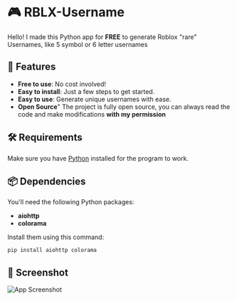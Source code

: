 # 🎮 RBLX-Username

Hello! I made this Python app for **FREE** to generate Roblox "rare" Usernames, like 5 symbol or 6 letter usernames

## 🚀 Features
- **Free to use**: No cost involved!
- **Easy to install**: Just a few steps to get started.
- **Easy to use**: Generate unique usernames with ease.
- **Open Source**" The project is fully open source, you can always read the code and make modifications **with my permission**

## 🛠️ Requirements
Make sure you have [Python](https://www.python.org/downloads/) installed for the program to work.

## 📦 Dependencies
You'll need the following Python packages:
- **aiohttp**
- **colorama**

Install them using this command:
```bash
pip install aiohttp colorama
```

## 📸 Screenshot
![App Screenshot](https://telegra.ph/file/3cd4870662f5f0a00580a.png)

